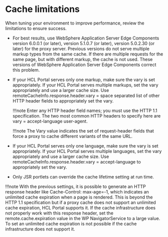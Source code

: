 # Cache limitations

When tuning your environment to improve performance, review the limitations to ensure success.

-   For best results, use WebSphere Application Server Edge Components version 6.0.0.1 \(or later\), version 5.1.0.7 \(or later\), version 5.0.2.30 \(or later\) for the proxy server. Previous versions do not serve multiple markup types from the same cache. If there are multiple requests for the same page, but with different markup, the cache is not used. These versions of WebSphere Application Server Edge Components correct this problem.
-   If your HCL Portal serves only one markup, make sure the vary is set appropriately. If your HCL Portal serves multiple markups, set the vary appropriately and use a larger cache size. Use remoteCacheInfo.response.header.vary = space separated list of other HTTP header fields to appropriately set the vary.

    !!!note
        Enter any HTTP header field names; you must use the HTTP 1.1 specification. The two most common HTTP headers to specify here are vary = accept-language user-agent.

    !!!note
        The Vary value indicates the set of request-header fields that force a proxy to cache different variants of the same URL.

-   If your HCL Portal serves only one language, make sure the vary is set appropriately. If your HCL Portal serves multiple languages, set the vary appropriately and use a larger cache size. Use remoteCacheInfo.response.header.vary = accept-language to appropriately set the vary.
-   Only JSR portlets can override the cache lifetime setting at run time.

!!!note
    With the previous settings, it is possible to generate an HTTP response header like Cache-Control: max-age=-1, which indicates an unlimited cache expiration when a page is rendered. This is beyond the HTTP 1.1 specification but if a proxy cache does not support an unlimited cache expiration, HCL Portal supports it. If the cache infrastructure does not properly work with this response header, set the remote.cache.expiration value in the WP NavigatorService to a large value. To set an unlimited cache expiration is not possible if the cache infrastructure does not support it.


